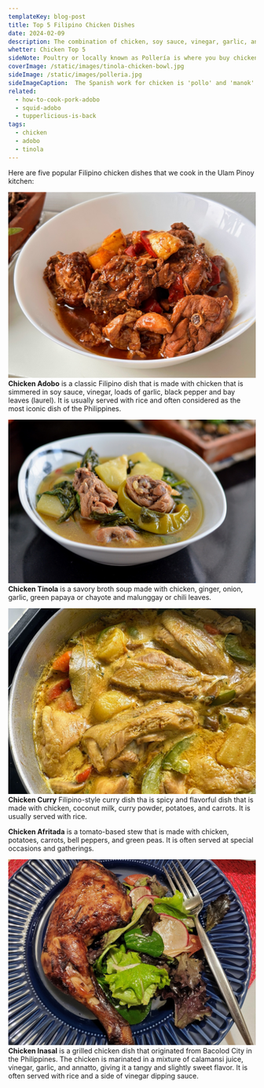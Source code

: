 ```yaml
---
templateKey: blog-post
title: Top 5 Filipino Chicken Dishes
date: 2024-02-09
description: The combination of chicken, soy sauce, vinegar, garlic, and fried potato chunks creates a bold and savory taste that is hard to resist.
whetter: Chicken Top 5
sideNote: Poultry or locally known as Pollería is where you buy chicken. They have a wide range of choices from gallinas to spring chicken. They have the proper cuts for your specific sidh requirements. Also, on sale are some taste birds such as quail, duck and turkey.
coverImage: /static/images/tinola-chicken-bowl.jpg
sideImage: /static/images/polleria.jpg
sideImageCaption:  The Spanish work for chicken is 'pollo' and 'manok' in Tagalog.
related: 
  - how-to-cook-pork-adobo
  - squid-adobo
  - tupperlicious-is-back
tags:
  - chicken
  - adobo
  - tinola
---
```


Here are five popular Filipino chicken dishes that we cook in the Ulam Pinoy kitchen:


![Chicken Tinola served on a bowl](/static/images/chicken-adobo-potato-bowl.jpg)
**Chicken Adobo** is a classic Filipino dish that is made with chicken that is simmered in soy sauce, vinegar, loads of garlic, black pepper and bay leaves (laurel). It is usually served with rice and often considered as the most iconic dish of the Philippines.

![Chicken Tinola served on a bowl](/static/images/tinola-chicken-bowl.jpg)
**Chicken Tinola** is a savory broth soup made with chicken, ginger, onion, garlic, green papaya or chayote and malunggay or chili leaves.

![Chicken Curry in a pot](/static/images/chicken-curry-pot.jpg)
**Chicken Curry** Filipino-style curry dish tha is spicy and flavorful dish that is made with chicken, coconut milk, curry powder, potatoes, and carrots. It is usually served with rice.

**Chicken Afritada** is a tomato-based stew that is made with chicken, potatoes, carrots, bell peppers, and green peas. It is often served at special occasions and gatherings.

![Chicken Inasal served on a plate](/static/images/chicken-inasal-plate.jpg)
**Chicken Inasal** is a grilled chicken dish that originated from Bacolod City in the Philippines. The chicken is marinated in a mixture of calamansi juice, vinegar, garlic, and annatto, giving it a tangy and slightly sweet flavor. It is often served with rice and a side of vinegar dipping sauce.

